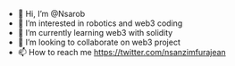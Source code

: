 - 👋 Hi, I’m @Nsarob
- 👀 I’m interested in robotics and web3 coding 
- 🌱 I’m currently learning web3 with solidity 
- 💞️ I’m looking to collaborate on web3 project
- 📫 How to reach me https://twitter.com/nsanzimfurajean

<!---
Nsarob/Nsarob is a ✨ special ✨ repository because its `README.md` (this file) appears on your GitHub profile.
You can click the Preview link to take a look at your changes.
--->
